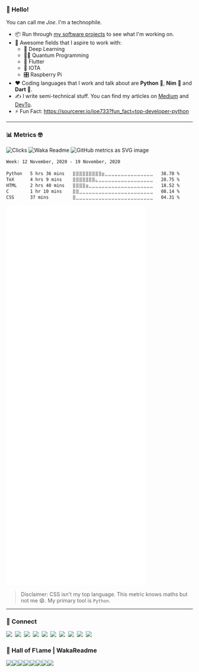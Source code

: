 ### 👋 Hello!
You can call me *Joe*. I'm a technophile.

- 📦 Run through [my software projects](https://github.com/joe733?tab=repositories) to see what I'm working on.
- 🤩 Awesome fields that I aspire to work with:
	- 🧬 Deep Learning
	- 👨‍💻 Quantum Programming
	- 💙 Flutter
	- 💸 IOTA
	- 🎛 Raspberry Pi
- ❤️ Coding languages that I work and talk about are **Python** 🐍, **Nim** 👑 and **Dart** 🎯.
- ✍️ I write semi-technical stuff. You can find my articles on [Medium](https://medium.com/@joe733/) and [DevTo](https://dev.to/joe733/).
- ⚡️ Fun Fact: <https://sourcerer.io/joe733?fun_fact=top-developer-python>

---

### :bar_chart: Metrics :nerd_face:

![Clicks](https://komarev.com/ghpvc/?username=joe733) ![Waka Readme](https://github.com/joe733/joe733/workflows/Waka%20Readme/badge.svg) ![GitHub metrics as SVG image](https://github.com/joe733/joe733/workflows/GitHub%20metrics%20as%20SVG%20image/badge.svg)

<!--START_SECTION:waka-->
```text
Week: 12 November, 2020 - 19 November, 2020

Python   5 hrs 36 mins   ⣿⣿⣿⣿⣿⣿⣿⣿⣿⣶⣀⣀⣀⣀⣀⣀⣀⣀⣀⣀⣀⣀⣀⣀⣀   38.78 % 
TeX      4 hrs 9 mins    ⣿⣿⣿⣿⣿⣿⣿⣄⣀⣀⣀⣀⣀⣀⣀⣀⣀⣀⣀⣀⣀⣀⣀⣀⣀   28.75 % 
HTML     2 hrs 40 mins   ⣿⣿⣿⣿⣶⣀⣀⣀⣀⣀⣀⣀⣀⣀⣀⣀⣀⣀⣀⣀⣀⣀⣀⣀⣀   18.52 % 
C        1 hr 10 mins    ⣿⣿⣀⣀⣀⣀⣀⣀⣀⣀⣀⣀⣀⣀⣀⣀⣀⣀⣀⣀⣀⣀⣀⣀⣀   08.14 % 
CSS      37 mins         ⣿⣀⣀⣀⣀⣀⣀⣀⣀⣀⣀⣀⣀⣀⣀⣀⣀⣀⣀⣀⣀⣀⣀⣀⣀   04.31 % 
```
<!--END_SECTION:waka-->

![GitHub metrics](https://github.com/joe733/joe733/blob/master/github-metrics.svg)

> Disclaimer: CSS isn't my top language. This metric knows maths but not me :smile:. My primary tool is `Python`.

---

### 🔗 Connect
<a href='https://twitter.com/_joe733'><img src='https://i.stack.imgur.com/xR1Qg.png' width='24'/></a>&nbsp;
<a href='https://www.facebook.com/jovialjoejayarson'><img src='https://i.stack.imgur.com/U9qVP.png' width='24'/></a>&nbsp;
<a href='https://www.linkedin.com/in/joe733'><img src='https://i.stack.imgur.com/VrlLG.png' width='24'/></a>&nbsp;
<a href='https://dev.to/joe733'><img src='https://i.stack.imgur.com/Vsd9o.png' width='24'/></a>&nbsp;
<a href='https://dribbble.com/joe733'><img src='https://i.stack.imgur.com/m9Q2e.png' width='24'/></a>&nbsp;
<a href='https://medium.com/@joe733'><img src='https://i.stack.imgur.com/Il68G.png' width='24'/></a>&nbsp;
<a href='https://stackoverflow.com/users/8828460/joe733'><img src='https://i.stack.imgur.com/s23fT.png' width='24'/></a>&nbsp;
<a href='https://www.hackerrank.com/joe733'><img src='https://i.stack.imgur.com/giL3d.png' width='24'/></a>&nbsp;
<a href='https://www.codewars.com/users/joe733'><img src='https://i.stack.imgur.com/y9Ee7.png' width='24'/></a>&nbsp;
<a href='https://repl.it/@joe733'><img src='https://i.stack.imgur.com/KYxIp.png' width='24'/></a>

### 🎃 Hall of F`l`ame | WakaReadme

[![](https://sourcerer.io/fame/joe733/athul/waka-readme/images/0)](https://sourcerer.io/fame/joe733/athul/waka-readme/links/0)[![](https://sourcerer.io/fame/joe733/athul/waka-readme/images/1)](https://sourcerer.io/fame/joe733/athul/waka-readme/links/1)[![](https://sourcerer.io/fame/joe733/athul/waka-readme/images/2)](https://sourcerer.io/fame/joe733/athul/waka-readme/links/2)[![](https://sourcerer.io/fame/joe733/athul/waka-readme/images/3)](https://sourcerer.io/fame/joe733/athul/waka-readme/links/3)[![](https://sourcerer.io/fame/joe733/athul/waka-readme/images/4)](https://sourcerer.io/fame/joe733/athul/waka-readme/links/4)[![](https://sourcerer.io/fame/joe733/athul/waka-readme/images/5)](https://sourcerer.io/fame/joe733/athul/waka-readme/links/5)[![](https://sourcerer.io/fame/joe733/athul/waka-readme/images/6)](https://sourcerer.io/fame/joe733/athul/waka-readme/links/6)[![](https://sourcerer.io/fame/joe733/athul/waka-readme/images/7)](https://sourcerer.io/fame/joe733/athul/waka-readme/links/7)
